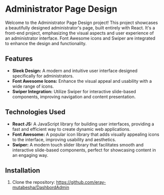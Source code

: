 # Administrator Page Design

Welcome to the Administrator Page Design project! This project showcases a beautifully designed administrator's page, built entirely with React. It's a front-end project, emphasizing the visual aspects and user experience of an administrator interface. Font Awesome icons and Swiper are integrated to enhance the design and functionality.

## Features

- **Sleek Design:** A modern and intuitive user interface designed specifically for administrators.
- **Font Awesome Icons:** Enhance the visual appeal and usability with a wide range of icons.
- **Swiper Integration:** Utilize Swiper for interactive slide-based components, improving navigation and content presentation.

## Technologies Used

- **React JS:** A JavaScript library for building user interfaces, providing a fast and efficient way to create dynamic web applications.
- **Font Awesome:** A popular icon library that adds visually appealing icons to the interface, improving usability and aesthetics.
- **Swiper:** A modern touch slider library that facilitates smooth and interactive slide-based components, perfect for showcasing content in an engaging way.

## Installation

1. Clone the repository:
https://github.com/eray-mutabesha/DashbordAdmin